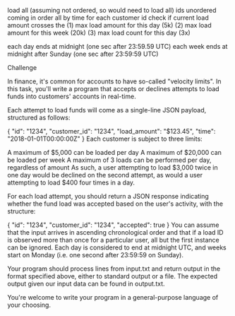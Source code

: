 

load all
	(assuming not ordered, so would need to load all)
	ids unordered coming in
order all
	by time
for each customer id 
	check if current load amount crosses the
		(1) max load amount for this day (5k)
		(2) max load amount for this week (20k)
		(3) max load count for this day (3x)


each day ends at midnight (one sec after 23:59.59 UTC)
each week ends at midnight after Sunday (one sec after 23:59:59 UTC)










Challenge



In finance, it's common for accounts to have so-called "velocity limits". In this task, you'll write a program that accepts or declines attempts to load funds into customers' accounts in real-time.

Each attempt to load funds will come as a single-line JSON payload, structured as follows:

{
  "id": "1234",
  "customer_id": "1234",
  "load_amount": "$123.45",
  "time": "2018-01-01T00:00:00Z"
}
Each customer is subject to three limits:

A maximum of $5,000 can be loaded per day
A maximum of $20,000 can be loaded per week
A maximum of 3 loads can be performed per day, regardless of amount
As such, a user attempting to load $3,000 twice in one day would be declined on the second attempt, as would a user attempting to load $400 four times in a day.

For each load attempt, you should return a JSON response indicating whether the fund load was accepted based on the user's activity, with the structure:

{ "id": "1234", "customer_id": "1234", "accepted": true }
You can assume that the input arrives in ascending chronological order and that if a load ID is observed more than once for a particular user, all but the first instance can be ignored. Each day is considered to end at midnight UTC, and weeks start on Monday (i.e. one second after 23:59:59 on Sunday).

Your program should process lines from input.txt and return output in the format specified above, either to standard output or a file. The expected output given our input data can be found in output.txt.

You're welcome to write your program in a general-purpose language of your choosing.